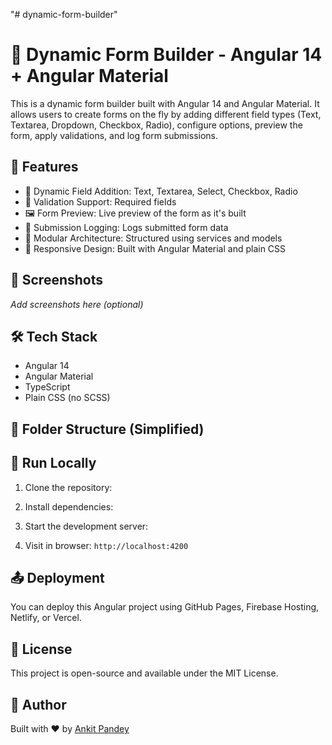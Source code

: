 "# dynamic-form-builder" 
# 🧩 Dynamic Form Builder - Angular 14 + Angular Material

This is a dynamic form builder built with Angular 14 and Angular Material. It allows users to create forms on the fly by adding different field types (Text, Textarea, Dropdown, Checkbox, Radio), configure options, preview the form, apply validations, and log form submissions.

## 🚀 Features

- 🔧 Dynamic Field Addition: Text, Textarea, Select, Checkbox, Radio
- 🧪 Validation Support: Required fields
- 🖼️ Form Preview: Live preview of the form as it's built
- 💾 Submission Logging: Logs submitted form data
- 🧱 Modular Architecture: Structured using services and models
- 📱 Responsive Design: Built with Angular Material and plain CSS

## 📸 Screenshots

*Add screenshots here (optional)*

## 🛠️ Tech Stack

- Angular 14
- Angular Material
- TypeScript
- Plain CSS (no SCSS)

## 📂 Folder Structure (Simplified)


## 🧪 Run Locally

1. Clone the repository:


2. Install dependencies:


3. Start the development server:


4. Visit in browser: `http://localhost:4200`

## 📤 Deployment

You can deploy this Angular project using GitHub Pages, Firebase Hosting, Netlify, or Vercel.

## 📄 License

This project is open-source and available under the MIT License.

## 🙌 Author

Built with ❤️ by [Ankit Pandey](https://github.com/Ankit12911)

